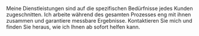 Meine Dienstleistungen sind auf die spezifischen Bedürfnisse jedes Kunden zugeschnitten. Ich arbeite während des gesamten Prozesses eng mit ihnen zusammen und garantiere messbare Ergebnisse. Kontaktieren Sie mich und finden Sie heraus, wie ich Ihnen ab sofort helfen kann.